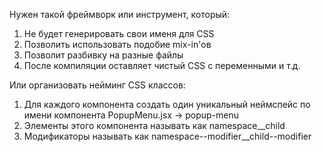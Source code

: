 Нужен такой фреймворк или инструмент, который:

1. Не будет генерировать свои именя для CSS
2. Позволить использовать подобие mix-in'ов
3. Позволит разбивку на разные файлы
4. После компиляции оставляет чистый CSS с переменными и т.д.

Или организовать нейминг CSS классов:

1. Для каждого компонента создать один уникальный неймспейс по имени компонента PopupMenu.jsx → popup-menu
2. Элементы этого компонента называть как namespace__child
3. Модификаторы называть как namespace--modifier__child--modifier
